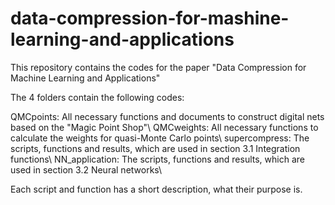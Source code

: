 # data-compression-for-mashine-learning-and-applications
This repository contains the codes for the paper "Data Compression for Machine Learning and Applications"


The 4 folders contain the following codes:

QMCpoints: All necessary functions and documents to construct digital nets based on the "Magic Point Shop"\\
QMCweights: All necessary functions to calculate the weights for quasi-Monte Carlo points\\
supercompress: The scripts, functions and results, which are used in section 3.1 Integration functions\\ 
NN_application: The scripts, functions and results, which are used in section 3.2 Neural networks\\

Each script and function has a short description, what their purpose is. 
